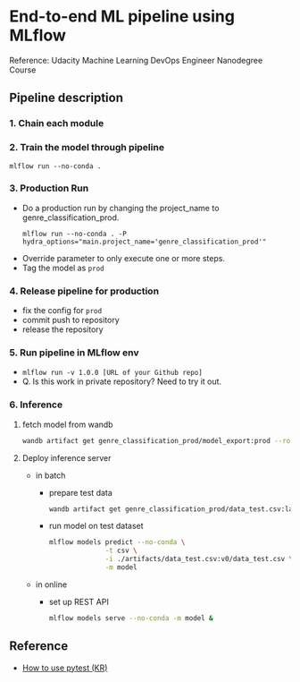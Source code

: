 # End-to-end ML pipeline using MLflow 

Reference: Udacity Machine Learning DevOps Engineer Nanodegree Course

## Pipeline description

### 1. Chain each module

### 2. Train the model through pipeline

```shell
mlflow run --no-conda .
```

### 3. Production Run

- Do a production run by changing the project_name to genre_classification_prod.
    ```shell
    mlflow run --no-conda . -P hydra_options="main.project_name='genre_classification_prod'"
    ```
- Override parameter to only execute one or more steps.
- Tag the model as `prod`

### 4. Release pipeline for production

- fix the config for `prod` 
- commit push to repository
- release the repository

### 5. Run pipeline in MLflow env

- `mlflow run -v 1.0.0 [URL of your Github repo]`
- Q. Is this work in private repository? Need to try it out.


### 6. Inference

1. fetch model from wandb
    ```bash
    wandb artifact get genre_classification_prod/model_export:prod --root model
    ```

2. Deploy inference server
   - in batch
     - prepare test data
       ```bash
       wandb artifact get genre_classification_prod/data_test.csv:latest
       ```

     - run model on test dataset
       ```bash
       mlflow models predict --no-conda \
                     -t csv \
                     -i ./artifacts/data_test.csv:v0/data_test.csv \
                     -m model
       ```

   - in online
     - set up REST API
       ```bash
       mlflow models serve --no-conda -m model &
       ```


## Reference

- [How to use pytest (KR)](https://jangseongwoo.github.io/test/pytest_basic/)